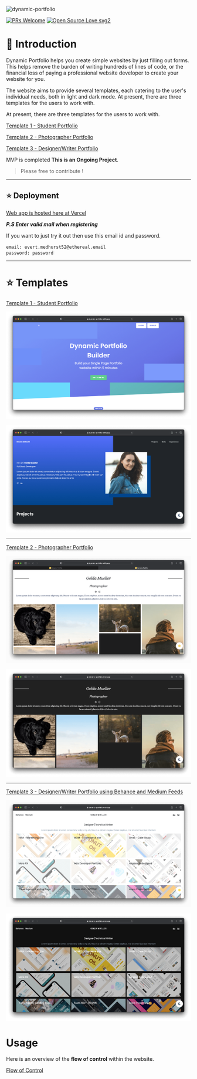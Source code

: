 ![dynamic-portfolio](https://socialify.git.ci/shelcia/dynamic-portfolio/image?font=Bitter&issues=1&owner=1&pattern=Floating%20Cogs&pulls=1&stargazers=1&theme=Dark)

[![PRs Welcome](https://img.shields.io/badge/PRs-welcome-brightgreen.svg?style=flat-square)](http://makeapullrequest.com)
[![Open Source Love svg2](https://badges.frapsoft.com/os/v2/open-source.svg?v=103)](https://github.com/ellerbrock/open-source-badges/)

# 📌 Introduction

Dynamic Portfolio helps you create simple websites by just filling out forms. This helps remove the burden of writing hundreds of lines of code, or the financial loss of paying a professional website developer to create your website for you.

The website aims to provide several templates, each catering to the user's individual needs, both in light and dark mode.
At present, there are three templates for the users to work with.

At present, there are three templates for the users to work with.

[Template 1 - Student Portfolio](https://dynamic--portfolio.vercel.app/portfolio/630f44611ddb0f899c66e399)

[Template 2 - Photographer Portfolio](https://dynamic--portfolio.vercel.app/portfolio/630f51c81ddb0f899c66e39a)

[Template 3 - Designer/Writer Portfolio](https://dynamic--portfolio.vercel.app/portfolio/638e3ff00640c1002987cc1e)

MVP is completed **This is an Ongoing Project**.

> Please free to contribute !

---

## ⭐ Deployment

[Web app is hosted here at Vercel](https://dynamic--portfolio.vercel.app/)

**_P.S Enter valid mail when registering_**

If you want to just try it out then use this email id and password.

```
email: evert.medhurst52@ethereal.email
password: password
```

---

# ⭐ Templates

[Template 1 - Student Portfolio](https://dynamic--portfolio.vercel.app/portfolio/630f44611ddb0f899c66e399)

![Template 1](./screens/templates/1.png)

![Template 1](./screens/templates/2.png)

---

[Template 2 - Photographer Portfolio](https://dynamic--portfolio.vercel.app/portfolio/630f51c81ddb0f899c66e39a)

![Template 2](./screens/templates/3.png)

![Template 2](./screens/templates/4.png)

---

[Template 3 - Designer/Writer Portfolio using Behance and Medium Feeds](https://dynamic--portfolio.vercel.app/portfolio/638e3ff00640c1002987cc1e)

![Template 3](./screens/templates/5.png)

![Template 3](./screens/templates/6.png)

# Usage

Here is an overview of the **flow of control** within the website.

[Flow of Control](https://scribehow.com/shared/Dynamic_Portfolio_Flow__TGbaYP7nSk-Yy9-nWzQJ_Q)

<!-- ![Screen 1](./screens/Screen1.png)
This is the first screen shown on running the website. It covers basic data and utility of the site.

![Screen 2](./screens/Screen1scroll.png)
Upon scrolling down on the initial page, you get a carousel, which shows examples of templates that can be used (Here, two.)

![Screen 3](./screens/signup.png)
The signup page collects data, thereby registering the members onto the site.

![Screen 4](./screens/Signin.png)
After the one time sign-up, everytime a user wants to log into their account, they have to go through this site.

![Screen 5](./screens/postsignin.png)
Post sign in, we are redirected to this page. Past portfolios are loaded up here, as well as new portfolios can be added.

![Screen 6](./screens/choice.png)
To make a new portfolio, a template has to be chosen from the total number of existing templates.

![Screen 7](./screens/data.png)
After making the choice, we are redirected to a data-filling page. This is the only step needed to be taken by the user to get a ready-made portfolio website.

![Screen 8](./screens/light.png)
This is the light version of the Student Portfolio.

![Screen 9](./screens/dark.png)
This is the dark version of the Student Portfolio. -->
